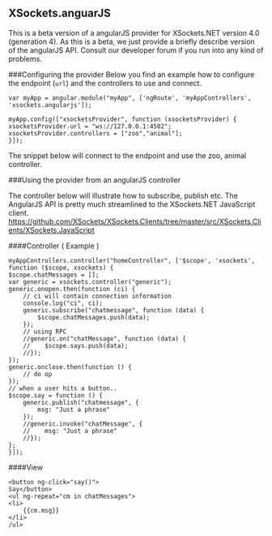 ## XSockets.anguarJS
This is a beta version of a angularJS provider for XSockets.NET version 4.0 (generation 4).  As this is a beta, we just provide a briefly describe version of the angularJS API.  Consult our developer forum if you run into any kind of problems.

###Configuring the provider
Below you find an example how to configure the endpoint (`url`) and the controllers to use and connect.

    var myApp = angular.module("myApp", ['ngRoute', 'myAppControllers', 'xsockets.angularjs']);
    
    myApp.config(["xsocketsProvider", function (xsocketsProvider) {
    xsocketsProvider.url = "ws://127.0.0.1:4502";
    xsocketsProvider.controllers = ["zoo","animal"];
    }]);
 The snippet below will connect to the endpoint and use the zoo, animal controller.
 
###Using the provider from an angularJS controller 

The controller below will illustrate how to subscribe, publish etc.   The AngularJS API is pretty much streamlined to the XSockets.NET JavaScript client. https://github.com/XSockets/XSockets.Clients/tree/master/src/XSockets.Clients/XSockets.JavaScript

####Controller ( Example )

    myAppControllers.controller("homeController", ['$scope', 'xsockets', function ($scope, xsockets) {
    $scope.chatMessages = [];
    var generic = xsockets.controller("generic");
    generic.onopen.then(function (ci) {
        // ci will contain connection information
        console.log("ci", ci);
        generic.subscribe("chatmessage", function (data) {
            $scope.chatMessages.push(data);
        });
        // using RPC
        //generic.on("chatMessage", function (data) {
        //    $scope.says.push(data);
        //});
    });
    generic.onclose.then(function () {
        // do op
    });
    // when a user hits a button..   
    $scope.say = function () {
        generic.publish("chatmessage", {
            msg: "Just a phrase"
        });
        //generic.invoke("chatMessage", {
        //    msg: "Just a phrase"
        //});
    };
    }]);


####View

    <button ng-click="say()">
    Say</button>
    <ul ng-repeat="cm in chatMessages">
    <li>
        {{cm.msg}}
    </li>
    /ul>